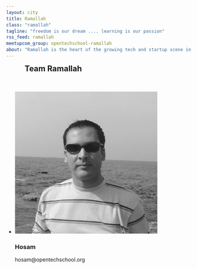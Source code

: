 ```yaml
---
layout: city
title: Ramallah
class: "ramallah"
tagline: "freedom is our dream .... learning is our passion"
rss_feed: ramallah
meetupcom_group: opentechschool-ramallah
about: "Ramallah is the heart of the growing tech and startup scene in the West-Bank. Not only physically central and therefore very accessible for everyone has this become the main spot for new startups and tech companies. And we want to nurture this community with the OpenTechSchool and allowing more people to grow and get better at tech. "
---
```



<h2 style="margin: 0 0 50px 50px;">Team Ramallah</h2>


<ul class="float_list float_list_4 team_list">

  <li class="member">
    <img src="/images/team/hosam.jpg" alt="Hosam" title="Hosam">
    <h3>Hosam</h3>
    <p>hosam@opentechschool.org</p>
  </li>

</ul>